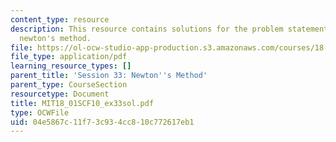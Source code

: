 ```yaml
---
content_type: resource
description: This resource contains solutions for the problem statements related to
  newton's method.
file: https://ol-ocw-studio-app-production.s3.amazonaws.com/courses/18-01sc-single-variable-calculus-fall-2010/04e5867c11f73c934cc810c772617eb1_MIT18_01SCF10_ex33sol.pdf
file_type: application/pdf
learning_resource_types: []
parent_title: 'Session 33: Newton''s Method'
parent_type: CourseSection
resourcetype: Document
title: MIT18_01SCF10_ex33sol.pdf
type: OCWFile
uid: 04e5867c-11f7-3c93-4cc8-10c772617eb1
---
```

